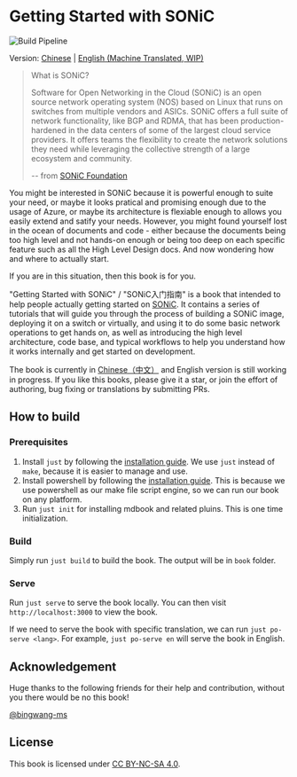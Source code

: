 # Getting Started with SONiC

![Build Pipeline](https://img.shields.io/github/actions/workflow/status/r12f/sonic-book/mdbook.yml)

Version: [Chinese](https://r12f.com/sonic-book) | [English (Machine Translated, WIP)](https://r12f.com/sonic-book/en/)

> What is SONiC?
> 
> Software for Open Networking in the Cloud (SONiC) is an open source network operating system (NOS) based on Linux that runs on switches from multiple vendors and ASICs. SONiC offers a full suite of network functionality, like BGP and RDMA, that has been production-hardened in the data centers of some of the largest cloud service providers. It offers teams the flexibility to create the network solutions they need while leveraging the collective strength of a large ecosystem and community.
> 
> -- from [SONiC Foundation](https://sonicfoundation.dev/)

You might be interested in SONiC because it is powerful enough to suite your need, or maybe it looks pratical and promising enough due to the usage of Azure, or maybe its architecture is flexiable enough to allows you easily extend and satify your needs. However, you might found yourself lost in the ocean of documents and code - either because the documents being too high level and not hands-on enough or being too deep on each specific feature such as all the High Level Design docs. And now wondering how and where to actually start.

If you are in this situation, then this book is for you.

"Getting Started with SONiC" / "SONiC入门指南" is a book that intended to help people actually getting started on [SONiC](https://sonicfoundation.dev/). It contains a series of tutorials that will guide you through the process of building a SONiC image, deploying it on a switch or virtually, and using it to do some basic network operations to get hands on, as well as introducing the high level architecture, code base, and typical workflows to help you understand how it works internally and get started on development.

The book is currently in [Chinese（中文）](https://r12f.com/sonic-book) and English version is still working in progress. If you like this books, please give it a star, or join the effort of authoring, bug fixing or translations by submitting PRs.

## How to build

### Prerequisites

1. Install `just` by following the [installation guide](https://github.com/casey/just#installation). We use `just` instead of `make`, because it is easier to manage and use.
2. Install powershell by following the [installation guide](https://learn.microsoft.com/en-us/powershell/scripting/install/installing-powershell-on-linux?view=powershell-7.3). This is because we use powershell as our make file script engine, so we can run our book on any platform. 
3. Run `just init` for installing mdbook and related pluins. This is one time initialization.

### Build

Simply run `just build` to build the book. The output will be in `book` folder.

### Serve

Run `just serve` to serve the book locally. You can then visit `http://localhost:3000` to view the book.

If we need to serve the book with specific translation, we can run `just po-serve <lang>`. For example, `just po-serve en` will serve the book in English.

## Acknowledgement

Huge thanks to the following friends for their help and contribution, without you there would be no this book!

[@bingwang-ms](https://github.com/bingwang-ms)

## License

This book is licensed under [CC BY-NC-SA 4.0](https://creativecommons.org/licenses/by-nc-sa/4.0/).